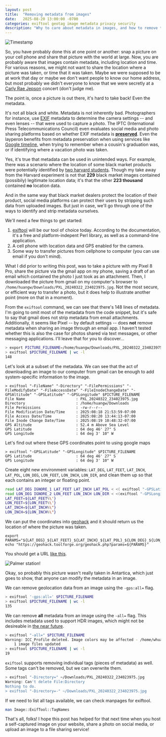 ```yaml
---
layout: post
title:  "Removing metadata from images"
date:   2025-08-20 13:00:00 -0700
categories: exiftool geotag image metadata privacy security
description: "Why to care about metadata in images, and how to remove them."
---
```


![Timestamp](/assets/img/2025-08-20_20-34.png)

So, you have probably done this at one point or another: snap a picture on your cell phone and share that picture with the world at large. Now, you are probably aware that images contain metadata, including location and time. For various reasons, we might not want to share the location where a picture was taken, or time that it was taken. Maybe we were supposed to be at work that day or maybe we don't want people to know our home address, but most probably we didn't everyone to know that we were secretly at a [Carly Rae Jepson](https://www.youtube.com/watch?v=78hnLziDayQ) concert (don't judge me).

The point is, once a picture is out there, it's hard to take back! Even the metadata.

It's not all black and white. Metadata is not inherently bad. Photographers for instance, use [EXIF](https://en.wikipedia.org/wiki/Exif) metadata to determine the camera settings -- and even lenses -- that were used to capture a photo. The IPTC (International Press Telecommunications Council) even evaluates social media and photo sharing platforms based on whether EXIF metadata is **[preserved](https://iptc.org/standards/photo-metadata/social-media-sites-photo-metadata-test-results-2019/)**. Even the layperon benefits from metadata preservation when using services like [Google timeline](https://policies.google.com/technologies/location-data), when trying to remember when a cousin's graduation was, or if identifying where a vacation photo was taken.

Yes, it's true that metadata can be used in unintended ways. For example, there was a scenario where the location of some black market products were potentially identified by [two harvard students](https://www.theregister.com/2016/09/19/dark_web_drug_sellers_shutter_locationtracking_exif_data_from_photos/). Though my take away from the Harvard experiment is not that **229** black market images contained (possibily) legitimate location data; it's that the other **223 thousand** contained **no** location data.

And in the same way that black market dealers protect the location of their product, social media platforms can protect their users by stripping such data from uploaded images. But just in case, we'll go through one of the ways to identify and strip metadata ourselves.

We'll need a few things to get started:
1. [exiftool](https://exiftool.org/) will be our tool of choice today. According to the documentation, it's a free and platform-indepent Perl library, as well as a command-line application.
2. A cell phone with location data and GPS enabled for the camera.
3. Some way to transfer pictures from cellphone to computer (you can use email if you don't mind).

What I did prior to writing this post, was to take a picture with my Pixel 8 Pro, share the picture via the gmail app on my phone, saving a draft of an email which contained the photo I just took as an attachment. Then, I downloaded the picture from gmail on my computer's browser to `/home/huangw/Downloads/PXL_20240322_234023975.jpg`. Not the most secure, or efficient way to transfer a photo, but it does help to illustrate another point (more on that in a moment).

From the `exiftool` command, we can see that there's 148 lines of metadata. I'm going to omit most of the metadata from the code snippet, but it's safe to say that gmail does not strip metadata from email attachments. Additionally, it seems like Pixel -- by default settings -- does **not** remove metadata when sharing an image through an email app. I haven't tested whether this is also the case for photos shared via text messages, or other messaging applications. I'll leave that for you to discover...

```bash
> export PICTURE_FILENAME=/home/huangw/Downloads/PXL_20240322_234023975.jpg
> exiftool $PICTURE_FILENAME | wc -l
148
```

Let's look at a subset of the metadata. We can see that the act of downloading an image to our computer from gmail can be enough to add system-specific information to the image.

```
> exiftool "-FileName" "-Directory" "-FilePermissions" "-FileModifyDate" "-FileAccessDate" "-FileInodeChangeDate" "-GPSAltitude" "-GPSLatitude" "-GPSLongitude" $PICTURE_FILENAME
File Name                       : PXL_20240322_234023975.jpg
Directory                       : /home/huangw/Downloads
File Permissions                : -rw-r--r--
File Modification Date/Time     : 2025:08:18 21:53:59-07:00
File Access Date/Time           : 2025:08:20 13:44:13-07:00
File Inode Change Date/Time     : 2025:08:19 10:48:32-07:00
GPS Altitude                    : 52.4 m Above Sea Level
GPS Latitude                    : 64 deg 46' 27" S
GPS Longitude                   : 64 deg 3' 10" W
```

Let's find out where these GPS coordinates point to using google maps

```
> exiftool "-GPSLatitude" "-GPSLongitude" $PICTURE_FILENAME
GPS Latitude                    : 64 deg 46' 27" S
GPS Longitude                   : 64 deg 3' 10" W
```

Create eight new environment variables: `LAT_DEG`, `LAT_FEET`, `LAT_INCH`, `LAT_POL`, `LON_DEG`, `LON_FEET`, `LON_INCH`, `LON_DIR`, and clean them up so that each contains an integer or floating point.

```bash
read LAT_DEG IGNORE_1 LAT_FEET LAT_INCH LAT_POL < <( exiftool "-GPSLatitude" $PICTURE_FILENAME | sed -e 's/.*: //' )
read LON_DEG IGNORE_2 LON_FEET LON_INCH LON_DIR < <(exiftool "-GPSLongitude" $PICTURE_FILENAME  | sed -e 's/.*: //')
LAT_FEET=${LAT_FEET%\'}
LON_FEET=${LON_FEET%\'}
LAT_INCH=${LAT_INCH%\"}
LON_INCH=${LON_INCH%\"}
```

We can put the coordinates into [geohack](https://geohack.toolforge.org/) and it should return us the location of where the picture was taken.

```
export PARAMS="${LAT_DEG}_${LAT_FEET}_${LAT_INCH}_${LAT_POL}_${LON_DEG}_${LON_FEET}_${LON_INCH}_${LON_DIR}"
echo "https://geohack.toolforge.org/geohack.php?params=${PARAMS}"
```

You should get a URL [like this](https://geohack.toolforge.org/geohack.php?params=64_46_27_S_64_3_10_W).

![Palmer station!](/assets/img/2025-08-20_18-02.png)

Okay, so probably this picture wasn't really taken in Antartica, which just goes to show, that anyone can modify the metadata in an image.

We can remove geolocation data from an image using the `-gps:all=` flag.

```bash
> exiftool '-gps:all=' $PICTURE_FILENAME
> exiftool $PICTURE_FILENAME | wc -l
135
```

We can remove **all** metadata from an image using the `-all=` flag. This includes metadata used to support HDR images, which might not be desireable in [the near future](https://www.androidauthority.com/android-16-hdr-screenshots-3528355/).

```bash
> exiftool "-all=" $PICTURE_FILENAME
Warning: ICC_Profile deleted. Image colors may be affected - /home/whuang/Downloads/PXL_20240322_234023975.jpg
    1 image files updated
> exiftool $PICTURE_FILENAME | wc -l
19
```

`exiftool` supports removing individual tags (pieces of metadata) as well. Some tags can't be removed, but we can overwrite them.

```bash
> exiftool "-Directory=" ~/Downloads/PXL_20240322_234023975.jpg
Warning: Can't delete File:Directory
Nothing to do.
> exiftool "-Directory=-" ~/Downloads/PXL_20240322_234023975.jpg
```

If we need to list all tags available, we can check manpages for exiftool.

```bash
man Image::ExifTool::TagNames
```

That's all, folks! I hope this post has helped for that next time when you host a self-captured image on your website, share a photo on social media, or upload an image to a file sharing service!
